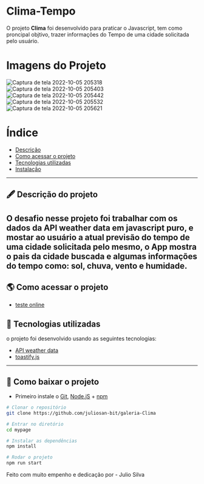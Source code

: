 # Clima-Tempo

O projeto **Clima** foi desenvolvido para praticar o Javascript, tem como proncipal objtivo, trazer informações do Tempo de uma cidade solicitada pelo usuário.

# Imagens do Projeto
![Captura de tela 2022-10-05 205318](https://user-images.githubusercontent.com/69260762/194184411-e0495d3e-219a-4491-ad70-bc0ce4ecb09e.png)
![Captura de tela 2022-10-05 205403](https://user-images.githubusercontent.com/69260762/194184414-8ad32767-f61f-4c55-a848-e7943658dd3e.png)
![Captura de tela 2022-10-05 205442](https://user-images.githubusercontent.com/69260762/194184415-03216ee6-4a7b-43f8-bb0e-19826effc7f5.png)
![Captura de tela 2022-10-05 205532](https://user-images.githubusercontent.com/69260762/194184417-f01b0e1a-ee69-4a9a-a34b-6577240aefb0.png)
![Captura de tela 2022-10-05 205621](https://user-images.githubusercontent.com/69260762/194184419-b203fc62-40fb-4255-a423-462902baf1c1.png)



# Índice

- [Descrição](#-descrição-do-projeto)
- [Como acessar o projeto](#-como-acessar-o-projeto)
- [Tecnologias utilizadas](#-tecnologias-utilizadas)
- [Instalação](#-como-baixar-o-projeto)

---

## 🖋 Descrição do projeto

## O desafio nesse projeto foi trabalhar com os dados da API weather data em javascript puro, e mostar ao usuário a atual previsão do tempo de uma cidade solicitada pelo mesmo, o App mostra o pais da cidade buscada e algumas informações do tempo como: sol, chuva, vento e humidade.

## 🌎 Como acessar o projeto

- [teste online](https://julio-zeta.vercel.app/)

## 🚀 Tecnologias utilizadas

o projeto foi desenvolvido usando as seguintes tecnologias:

- [API weather data](https://openweathermap.org/current)
- [toastify.js](https://www.npmjs.com/package/toastify-js)

---

## 💾 Como baixar o projeto

- Primeiro instale o [Git](https://git-scm.com/), [Node.jS](https://nodejs.org/pt-br/download/) + [npm](https://www.npmjs.com/get-npm)

```bash
# Clonar o repositório
git clone https://github.com/juliosan-bit/galeria-Clima

# Entrar no diretório
cd mypage

# Instalar as dependências
npm install

# Rodar o projeto
npm run start
```

Feito com muito empenho e dedicação por - Julio Silva
